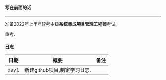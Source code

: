 #### 写在前面的话

---

准备2022年上半年软考中级**系统集成项目管理工程师**考试.

重考.

#### 日志

| 日期 | 概要                         | 备注 |
| ---- | ---------------------------- | ---- |
| day1 | 新建github项目,制定学习日志. |      |

